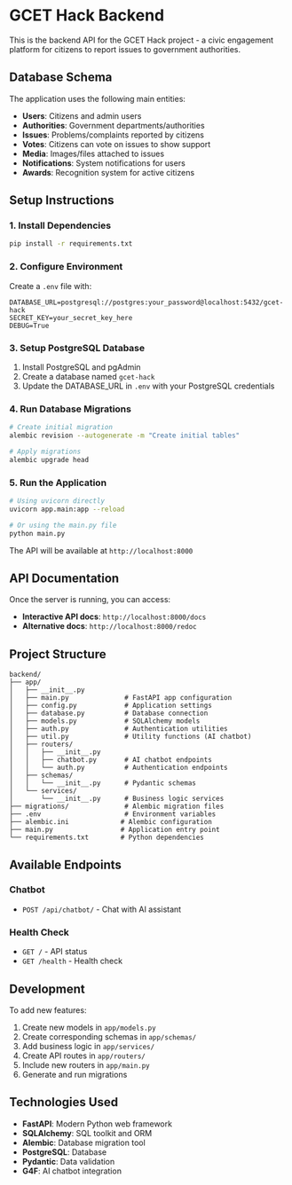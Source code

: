 # GCET Hack Backend

This is the backend API for the GCET Hack project - a civic engagement platform for citizens to report issues to government authorities.

## Database Schema

The application uses the following main entities:

- **Users**: Citizens and admin users
- **Authorities**: Government departments/authorities  
- **Issues**: Problems/complaints reported by citizens
- **Votes**: Citizens can vote on issues to show support
- **Media**: Images/files attached to issues
- **Notifications**: System notifications for users
- **Awards**: Recognition system for active citizens

## Setup Instructions

### 1. Install Dependencies

```bash
pip install -r requirements.txt
```

### 2. Configure Environment

Create a `.env` file with:

```env
DATABASE_URL=postgresql://postgres:your_password@localhost:5432/gcet-hack
SECRET_KEY=your_secret_key_here
DEBUG=True
```

### 3. Setup PostgreSQL Database

1. Install PostgreSQL and pgAdmin
2. Create a database named `gcet-hack`
3. Update the DATABASE_URL in `.env` with your PostgreSQL credentials

### 4. Run Database Migrations

```bash
# Create initial migration
alembic revision --autogenerate -m "Create initial tables"

# Apply migrations
alembic upgrade head
```

### 5. Run the Application

```bash
# Using uvicorn directly
uvicorn app.main:app --reload

# Or using the main.py file
python main.py
```

The API will be available at `http://localhost:8000`

## API Documentation

Once the server is running, you can access:

- **Interactive API docs**: `http://localhost:8000/docs`
- **Alternative docs**: `http://localhost:8000/redoc`

## Project Structure

```
backend/
├── app/
│   ├── __init__.py
│   ├── main.py              # FastAPI app configuration
│   ├── config.py            # Application settings
│   ├── database.py          # Database connection
│   ├── models.py            # SQLAlchemy models
│   ├── auth.py              # Authentication utilities
│   ├── util.py              # Utility functions (AI chatbot)
│   ├── routers/
│   │   ├── __init__.py
│   │   ├── chatbot.py       # AI chatbot endpoints
│   │   └── auth.py          # Authentication endpoints
│   ├── schemas/
│   │   └── __init__.py      # Pydantic schemas
│   └── services/
│       └── __init__.py      # Business logic services
├── migrations/              # Alembic migration files
├── .env                     # Environment variables
├── alembic.ini             # Alembic configuration
├── main.py                 # Application entry point
└── requirements.txt        # Python dependencies
```

## Available Endpoints

### Chatbot
- `POST /api/chatbot/` - Chat with AI assistant

### Health Check
- `GET /` - API status
- `GET /health` - Health check

## Development

To add new features:

1. Create new models in `app/models.py`
2. Create corresponding schemas in `app/schemas/`
3. Add business logic in `app/services/`
4. Create API routes in `app/routers/`
5. Include new routers in `app/main.py`
6. Generate and run migrations

## Technologies Used

- **FastAPI**: Modern Python web framework
- **SQLAlchemy**: SQL toolkit and ORM
- **Alembic**: Database migration tool
- **PostgreSQL**: Database
- **Pydantic**: Data validation
- **G4F**: AI chatbot integration
